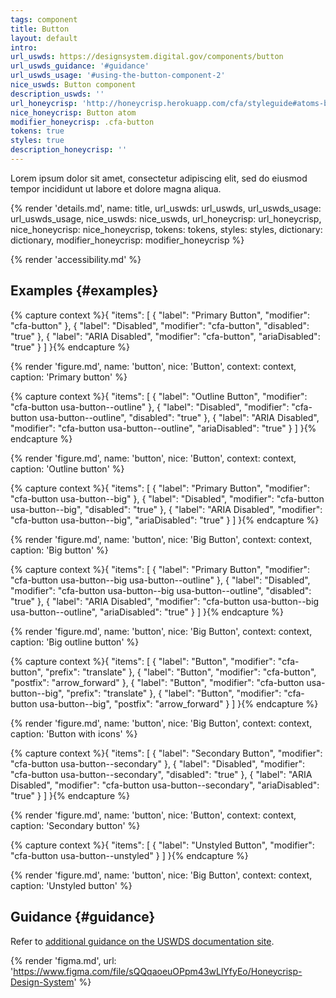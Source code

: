 ```yaml
---
tags: component
title: Button
layout: default
intro:
url_uswds: https://designsystem.digital.gov/components/button
url_uswds_guidance: '#guidance'
url_uswds_usage: '#using-the-button-component-2'
nice_uswds: Button component
description_uswds: ''
url_honeycrisp: 'http://honeycrisp.herokuapp.com/cfa/styleguide#atoms-buttons'
nice_honeycrisp: Button atom
modifier_honeycrisp: .cfa-button
tokens: true
styles: true
description_honeycrisp: ''
---
```


<!-- INTRO -->

Lorem ipsum dolor sit amet, consectetur adipiscing elit, sed do eiusmod tempor incididunt ut labore et dolore magna aliqua.

<!-- DETAILS -->

{% render 'details.md',
  name: title,
  url_uswds: url_uswds,
  url_uswds_usage: url_uswds_usage,
  nice_uswds: nice_uswds,
  url_honeycrisp: url_honeycrisp,
  nice_honeycrisp: nice_honeycrisp,
  tokens: tokens,
  styles: styles,
  dictionary: dictionary,
  modifier_honeycrisp: modifier_honeycrisp %}

<!-- ACCESSIBILITY -->

{% render 'accessibility.md' %}

<!-- EXAMPLES -->

## Examples {#examples}

{% capture context %}{
  "items": [
    {
      "label": "Primary Button",
      "modifier": "cfa-button"
    },
    {
      "label": "Disabled",
      "modifier": "cfa-button",
      "disabled": "true"
    },
    {
      "label": "ARIA Disabled",
      "modifier": "cfa-button",
      "ariaDisabled": "true"
    }
  ]
}{% endcapture %}

{% render 'figure.md', name: 'button', nice: 'Button', context: context, caption: 'Primary button' %}

{% capture context %}{
  "items": [
    {
      "label": "Outline Button",
      "modifier": "cfa-button usa-button--outline"
    },
    {
      "label": "Disabled",
      "modifier": "cfa-button usa-button--outline",
      "disabled": "true"
    },
    {
      "label": "ARIA Disabled",
      "modifier": "cfa-button usa-button--outline",
      "ariaDisabled": "true"
    }
  ]
}{% endcapture %}

{% render 'figure.md', name: 'button', nice: 'Button', context: context, caption: 'Outline button' %}

{% capture context %}{
  "items": [
    {
      "label": "Primary Button",
      "modifier": "cfa-button usa-button--big"
    },
    {
      "label": "Disabled",
      "modifier": "cfa-button usa-button--big",
      "disabled": "true"
    },
    {
      "label": "ARIA Disabled",
      "modifier": "cfa-button usa-button--big",
      "ariaDisabled": "true"
    }
  ]
}{% endcapture %}

{% render 'figure.md', name: 'button', nice: 'Big Button', context: context, caption: 'Big button' %}

{% capture context %}{
  "items": [
    {
      "label": "Primary Button",
      "modifier": "cfa-button usa-button--big usa-button--outline"
    },
    {
      "label": "Disabled",
      "modifier": "cfa-button usa-button--big usa-button--outline",
      "disabled": "true"
    },
    {
      "label": "ARIA Disabled",
      "modifier": "cfa-button usa-button--big usa-button--outline",
      "ariaDisabled": "true"
    }
  ]
}{% endcapture %}

{% render 'figure.md', name: 'button', nice: 'Big Button', context: context, caption: 'Big outline button' %}

{% capture context %}{
  "items": [
    {
      "label": "Button",
      "modifier": "cfa-button",
      "prefix": "translate"
    },
    {
      "label": "Button",
      "modifier": "cfa-button",
      "postfix": "arrow_forward"
    },
    {
      "label": "Button",
      "modifier": "cfa-button usa-button--big",
      "prefix": "translate"
    },
    {
      "label": "Button",
      "modifier": "cfa-button usa-button--big",
      "postfix": "arrow_forward"
    }
  ]
}{% endcapture %}

{% render 'figure.md', name: 'button', nice: 'Big Button', context: context, caption: 'Button with icons' %}

{% capture context %}{
  "items": [
    {
      "label": "Secondary Button",
      "modifier": "cfa-button usa-button--secondary"
    },
    {
      "label": "Disabled",
      "modifier": "cfa-button usa-button--secondary",
      "disabled": "true"
    },
    {
      "label": "ARIA Disabled",
      "modifier": "cfa-button usa-button--secondary",
      "ariaDisabled": "true"
    }
  ]
}{% endcapture %}

{% render 'figure.md', name: 'button', nice: 'Button', context: context, caption: 'Secondary button' %}

{% capture context %}{
  "items": [
    {
      "label": "Unstyled Button",
      "modifier": "cfa-button usa-button--unstyled"
    }
  ]
}{% endcapture %}

{% render 'figure.md', name: 'button', nice: 'Big Button', context: context, caption: 'Unstyled button' %}

<!-- GUIDANCE -->

## Guidance {#guidance}

Refer to <a href="{{ url_uswds }}{{ url_uswds_guidance }}" target="_blank" rel="noopener nofollow" class="usa-link--external">additional guidance on the USWDS documentation site</a>.

<!-- DESIGN -->

{% render 'figma.md', url: 'https://www.figma.com/file/sQQqaoeuOPpm43wLlYfyEo/Honeycrisp-Design-System' %}

<!-- SOURCE -->

<!-- render 'source.md', name: '{{ name }}', nice: '{{ nice }}', theme: '$theme-{{ setting }}: {{ value }}', usage: 'https://designsystem.digital.gov/components/alert/#using-the-alert-component-2', config: config -->
